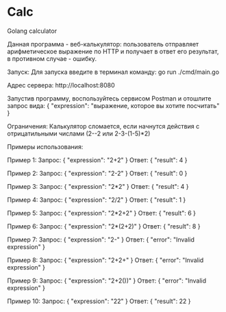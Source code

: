 # Calc
 Golang calculator

Данная программа - веб-калькулятор: пользователь отправляет арифметическое выражение по HTTP и получает в ответ его результат, в противном случае - ошибку.


Запуск:
Для запуска введите в терминал команду: go run ./cmd/main.go

Адрес сервера: http://localhost:8080

Запустив программу, воспользуйтесь сервисом Postman и отошлите запрос вида:
{
    "expression": "выражение, которое вы хотите посчитать"
}

Ограничения:
Калькулятор сломается, если начнутся действия с отрицатильными числами (2--2 или 2-3-(1-5)*2)


Примеры использования:

Пример 1:
Запрос:
{
    "expression": "2+2"
}
Ответ:
{
    "result": 4
}

Пример 2:
Запрос:
{
    "expression": "2-2"
}
Ответ:
{
    "result": 0
}

Пример 3:
Запрос:
{
    "expression": "2*2"
}
Ответ:
{
    "result": 4
}

Пример 4:
Запрос:
{
    "expression": "2/2"
}
Ответ:
{
    "result": 1
}

Пример 5:
Запрос:
{
    "expression": "2*2+2"
}
Ответ:
{
    "result": 6
}

Пример 6:
Запрос:
{
    "expression": "2*(2+2)"
}
Ответ:
{
    "result": 8
}

Пример 7:
Запрос:
{
    "expression": "2-"
}
Ответ:
{
    "error": "Invalid expression"
}

Пример 8:
Запрос:
{
    "expression": "2+2+"
}
Ответ:
{
    "error": "Invalid expression"
}

Пример 9:
Запрос:
{
    "expression": "2+2())"
}
Ответ:
{
    "error": "Invalid expression"
}

Пример 10:
Запрос:
{
    "expression": "22"
}
Ответ:
{
    "result": 22
}